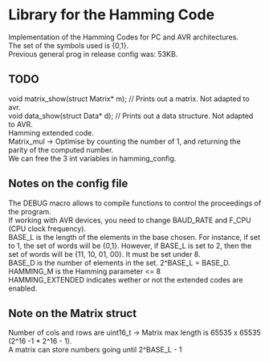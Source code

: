 Library for the Hamming Code
============================
Implementation of the Hamming Codes for PC and AVR architectures.  
The set of the symbols used is {0,1}.  
Previous general prog in release config was: 53KB.  

TODO
----
void matrix_show(struct Matrix* m);	// Prints out a matrix. Not adapted to avr.  
void data_show(struct Data* d);     // Prints out a data structure. Not adapted to AVR.  
Hamming extended code.  
Matrix_mul -> Optimise by counting the number of 1, and returning the parity of the computed number.  
We can free the 3 int variables in hamming_config.  

Notes on the config file
------------------------
The DEBUG macro allows to compile functions to control the proceedings of the program.  
If working with AVR devices, you need to change BAUD_RATE and F_CPU (CPU clock frequency).  
BASE_L is the length of the elements in the base chosen. For instance, if set to 1, the set of words will be {0,1}. 
However, if BASE_L is set to 2, then the set of words will be {11, 10, 01, 00}. 
It must be set under 8.  
BASE_D is the number of elements in the set. 2^BASE_L = BASE_D.  
HAMMING_M is the Hamming parameter <= 8  
HAMMING_EXTENDED indicates wether or not the extended codes are enabled.  


Note on the Matrix struct
-------------------------
Number of cols and rows are uint16_t -> Matrix max length is 65535 x 65535 (2^16 -1 * 2^16 - 1).  
A matrix can store numbers going until 2^BASE_L - 1